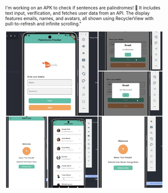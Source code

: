 I'm working on an APK to check if sentences are palindromes! 📱 It includes text input, verification, and fetches user data from an API. The display features emails, names, and avatars, all shown using RecyclerView with pull-to-refresh and infinite scrolling."

![!=all.png](https://github.com/T0MM11Y/-isPalindrome_Yes-Not-/raw/main/AssetDocumentation/isPalindrome.jpg)

